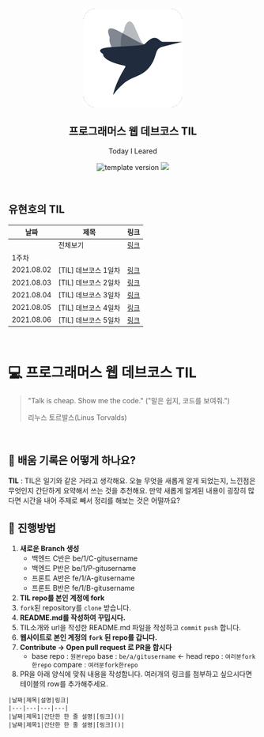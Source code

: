 <br/>
<p align="middle" >
  <img width="200px;" src="./src/images/prgms-logo.png"/>
</p>
<h2 align="middle">프로그래머스 웹 데브코스 TIL</h2>
<p align="middle">Today I Leared</p>
<p align="middle">
  <img src="https://img.shields.io/badge/version-1.0.0-blue?style=flat-square" alt="template version"/>
  <img src="https://img.shields.io/badge/language-md-md.svg?style=flat-square"/>
</p>

<p align="middle">
  <!-- <a href="#">☕ 블로그 링크</a> -->  
</p>

<br/>

## 유현호의 TIL


|날짜|제목|링크|
|---|---|---|
| |전체보기|[링크](https://www.notion.so/aeno/f6f46c4c6c1a488b9865df1c10a0b936?v=fc85bd1af6b94aeeb83895156db0191f)|
|1주차|||
|2021.08.02|[TIL] 데브코스 1일차|[링크](https://www.notion.so/aeno/1-22c16ea0d58847e1ad84cec972cc1a78)|
|2021.08.03|[TIL] 데브코스 2일차|[링크](https://www.notion.so/aeno/2-ccf7448b00024075847449ca2db2c6a8)|
|2021.08.04|[TIL] 데브코스 3일차|[링크](https://www.notion.so/aeno/3-8deeb8d4a5664076a5aec0ec875c1f31)|
|2021.08.05|[TIL] 데브코스 4일차|[링크](https://www.notion.so/aeno/4-3cf647b507174442b5791a9fdc2eb7ca)|
|2021.08.06|[TIL] 데브코스 5일차|[링크](https://www.notion.so/aeno/5-bef7f03096324e7da2669e34cd6fea5d)|
<br>

# 💻 프로그래머스 웹 데브코스 TIL

> "Talk is cheap. Show me the code."
> ("말은 쉽지, 코드를 보여줘.")
>
> 리누스 토르발스(Linus Torvalds)

<br/>

## 📌 배움 기록은 어떻게 하나요?

**TIL** : TIL은 일기와 같은 거라고 생각해요. 오늘 무엇을 새롭게 알게 되었는지, 느낀점은 무엇인지 간단하게 요약해서 쓰는 것을 추천해요. 만약 새롭게 알게된 내용이 굉장히 많다면 시간을 내어 주제로 빼서 정리를 해보는 것은 어떨까요?

## 🚀 진행방법

1. **새로운 Branch 생성**
   - 백엔드 C반은 be/1/C-gitusername  
   - 백엔드 P반은 be/1/P-gitusername
   - 프론트 A반은 fe/1/A-gitusername
   - 프론트 B반은 fe/1/B-gitusername
2. **TIL repo를 본인 계정에 fork**
3. `fork`된 repository를 `clone` 받습니다.
4. **README.md를 작성하여 꾸밉시다.**
5. TIL소개와 url을 작성한 README.md 파일을 작성하고 `commit` `push` 합니다.
6. **웹사이트로 본인 계정의 `fork` 된 repo를 갑니다.**
7. **Contribute → Open pull request 로 PR을 합시다**
   - base repo : `원본repo` base : `be/a/gitusername` ← head repo : `여러분fork한repo` compare : `여러분fork한repo`
8. PR을 아래 양식에 맞춰 내용을 작성합니다.
   여러개의 링크를 첨부하고 싶으시다면 테이블의 row를 추가해주세요.

```
|날짜|제목|설명|링크|
|---|---|---|---|
|날짜|제목1|간단한 한 줄 설명|[링크]()|
|날짜|제목1|간단한 한 줄 설명|[링크]()|
```

